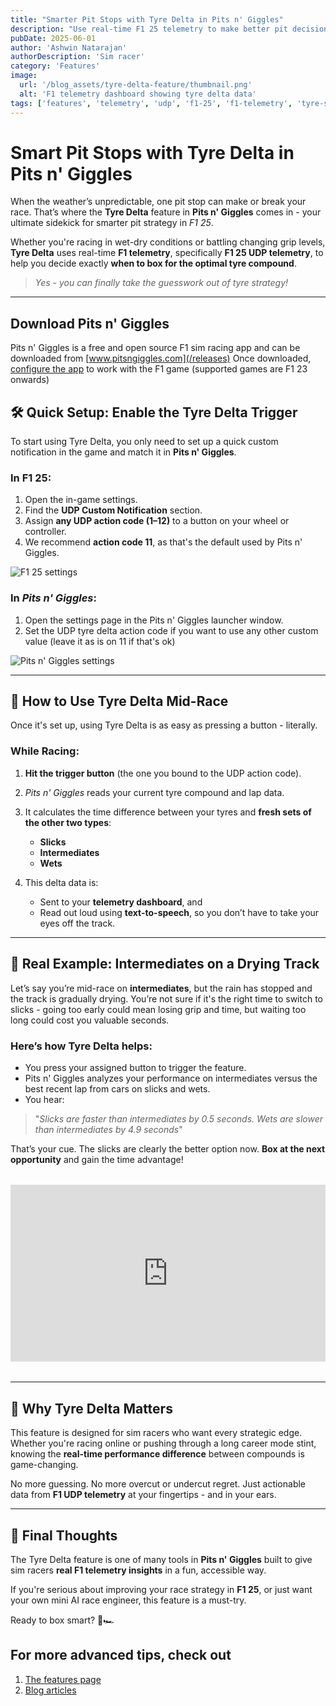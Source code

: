 ```yaml
---
title: "Smarter Pit Stops with Tyre Delta in Pits n' Giggles"
description: "Use real-time F1 25 telemetry to make better pit decisions with the Tyre Delta feature in Pits n' Giggles. Powered by F1 UDP telemetry."
pubDate: 2025-06-01
author: 'Ashwin Natarajan'
authorDescription: 'Sim racer'
category: 'Features'
image:
  url: '/blog_assets/tyre-delta-feature/thumbnail.png'
  alt: 'F1 telemetry dashboard showing tyre delta data'
tags: ['features', 'telemetry', 'udp', 'f1-25', 'f1-telemetry', 'tyre-strategy', 'pit-stop', 'sim-racing']
---
```


# Smart Pit Stops with Tyre Delta in **Pits n' Giggles**

When the weather’s unpredictable, one pit stop can make or break your race. That’s where the **Tyre Delta** feature in **Pits n' Giggles** comes in - your ultimate sidekick for smarter pit strategy in *F1 25*.

Whether you're racing in wet-dry conditions or battling changing grip levels, **Tyre Delta** uses real-time **F1 telemetry**, specifically **F1 25 UDP telemetry**, to help you decide exactly **when to box for the optimal tyre compound**.

> *Yes - you can finally take the guesswork out of tyre strategy!*

---

## Download Pits n' Giggles
Pits n' Giggles is a free and open source F1 sim racing app and can be downloaded from [www.pitsngiggles.com](/releases)
Once downloaded, [configure the app](/blog/setting-up-udp-telemetry-f1) to work with the F1 game (supported games are F1 23 onwards)

## 🛠️ Quick Setup: Enable the Tyre Delta Trigger

To start using Tyre Delta, you only need to set up a quick custom notification in the game and match it in **Pits n' Giggles**.

### In F1 25:

1. Open the in-game settings.
2. Find the **UDP Custom Notification** section.
3. Assign **any UDP action code (1–12)** to a button on your wheel or controller.
4. We recommend **action code 11**, as that's the default used by Pits n' Giggles.

![F1 25 settings](/blog_assets/tyre-delta-feature/game-settings.jpg)

### In *Pits n' Giggles*:

1. Open the settings page in the Pits n' Giggles launcher window.
2. Set the UDP tyre delta action code if you want to use any other custom value (leave it as is on 11 if that's ok)

![Pits n' Giggles settings](/blog_assets/f1-telemetry-setup/png-settings.png)

---

## 🚨 How to Use Tyre Delta Mid-Race

Once it's set up, using Tyre Delta is as easy as pressing a button - literally.

### While Racing:

1. **Hit the trigger button** (the one you bound to the UDP action code).
2. *Pits n' Giggles* reads your current tyre compound and lap data.
3. It calculates the time difference between your tyres and **fresh sets of the other two types**:

   * **Slicks**
   * **Intermediates**
   * **Wets**
4. This delta data is:

   * Sent to your **telemetry dashboard**, and
   * Read out loud using **text-to-speech**, so you don’t have to take your eyes off the track.

---

## 🧪 Real Example: Intermediates on a Drying Track

Let’s say you’re mid-race on **intermediates**, but the rain has stopped and the track is gradually drying. You’re not sure if it's the right time to switch to slicks - going too early could mean losing grip and time, but waiting too long could cost you valuable seconds.

### Here’s how Tyre Delta helps:

* You press your assigned button to trigger the feature.
* Pits n' Giggles analyzes your performance on intermediates versus the best recent lap from cars on slicks and wets.
* You hear:

> "*Slicks are faster than intermediates by 0.5 seconds. Wets are slower than intermediates by 4.9 seconds*"

That’s your cue. The slicks are clearly the better option now. **Box at the next opportunity** and gain the time advantage!

<div style="position: relative; padding-bottom: 56.25%; height: 0; overflow: hidden; margin: 2rem 0;">
  <iframe
    src="https://www.youtube.com/embed/PaMSr6SM4OM?si=qvMM_x3_07nGbFsg"
    style="position: absolute; top: 0; left: 0; width: 100%; height: 100%;"
    frameborder="0"
    allowfullscreen
  ></iframe>
</div>


---

## 🧠 Why Tyre Delta Matters

This feature is designed for sim racers who want every strategic edge. Whether you're racing online or pushing through a long career mode stint, knowing the **real-time performance difference** between compounds is game-changing.

No more guessing. No more overcut or undercut regret. Just actionable data from **F1 UDP telemetry** at your fingertips - and in your ears.

---

## 🏁 Final Thoughts

The Tyre Delta feature is one of many tools in **Pits n' Giggles** built to give sim racers **real F1 telemetry insights** in a fun, accessible way.

If you're serious about improving your race strategy in **F1 25**, or just want your own mini AI race engineer, this feature is a must-try.

Ready to box smart? 🧠🏎️

## For more advanced tips, check out
1. [The features page](/features)
2. [Blog articles](/blog)

